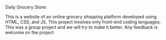 Daily Grocery Store:

This is a website of an online grocery shopping platform developed using HTML, CSS, and JS. 
This project involves only front-end coding languages.
This was a group project and we will try to make it better.
Any feedback is welcome on the project
